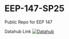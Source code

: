 # EEP-147-SP25
Public Repo for EEP 147


Datahub Link [![Datahub](https://img.shields.io/badge/Launch-UCB%20Datahub-blue.svg)](https://datahub.berkeley.edu/hub/user-redirect/git-pull?repo=https%3A%2F%2Fgithub.com%2Fds-modules%2FEEP-147-SP25&branch=main&urlpath=lab%2Ftree%2FEEP-147-SP25%2F)
